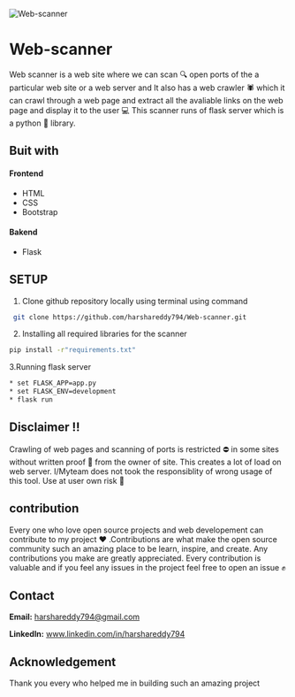 ![Web-scanner](https://user-images.githubusercontent.com/48166328/90394606-952f6a80-e0b0-11ea-80de-acec0341e3af.png)

# Web-scanner
Web scanner is a web site where we can scan 🔍 open ports of the a particular web site or a web server and It also has a web crawler :spider: which it can crawl through a web page and extract all the avaliable links on the web page and display it to the user :computer: This scanner runs of flask server which is a python :snake: library.
## Buit with
#### Frontend
* HTML
* CSS 
* Bootstrap

#### Bakend
* Flask

## SETUP

1. Clone github repository locally using terminal using command
```bash
 git clone https://github.com/harshareddy794/Web-scanner.git
```

2. Installing all required libraries for the scanner

```bash 
pip install -r"requirements.txt"
```
3.Running flask server

```bash
* set FLASK_APP=app.py
* set FLASK_ENV=development
* flask run

```
## Disclaimer :bangbang:
Crawling of web pages and scanning  of ports is restricted :no_entry: in some sites without written proof :memo: from the owner of site. 
This creates a lot of load on web server. I/Myteam does not took the responsiblity of wrong usage of this tool. Use at user own risk :100:

## contribution
Every one who love open source projects and web developement can contribute to my project :heart: .Contributions are what make the open source community such an amazing place to be learn, inspire, and create. Any contributions you make are greatly appreciated. 
Every contribution is valuable and if you feel any issues in the project feel free to open an issue :fist:

## Contact
**Email:** harshareddy794@gmail.com

**LinkedIn:** www.linkedin.com/in/harshareddy794

## Acknowledgement
Thank you every who helped me in building such an amazing project 
